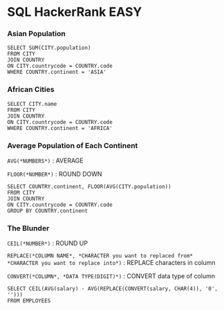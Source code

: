 # SQL HackerRank EASY

### Asian Population

    SELECT SUM(CITY.population)
    FROM CITY
    JOIN COUNTRY 
    ON CITY.countrycode = COUNTRY.code
    WHERE COUNTRY.continent = 'ASIA'

### African Cities

    SELECT CITY.name
    FROM CITY
    JOIN COUNTRY
    ON CITY.countrycode = COUNTRY.code
    WHERE COUNTRY.continent = 'AFRICA'

### Average Population of Each Continent

`AVG(*NUMBERS*)` : AVERAGE

`FLOOR(*NUMBER*)` : ROUND DOWN

    SELECT COUNTRY.continent, FLOOR(AVG(CITY.population))
    FROM CITY
    JOIN COUNTRY
    ON CITY.countrycode = COUNTRY.code
    GROUP BY COUNTRY.continent

### The Blunder

`CEIL(*NUMBER*)` : ROUND UP

`REPLACE(*COLUMN NAME*, *CHARACTER you want to replaced from* *CHARACTER you want to replace into*)` : REPLACE characters in column

`CONVERT(*COLUMN*, *DATA TYPE(DIGIT)*)` : CONVERT data type of column

    SELECT CEIL(AVG(salary) - AVG(REPLACE(CONVERT(salary, CHAR(4)), '0', '')))
    FROM EMPLOYEES